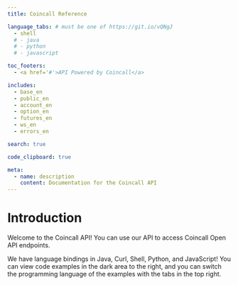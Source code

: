 ```yaml
---
title: Coincall Reference

language_tabs: # must be one of https://git.io/vQNgJ
  - shell
  # - java
  # - python
  # - javascript

toc_footers:
  - <a href='#'>API Powered by Coincall</a>

includes:
  - base_en
  - public_en
  - account_en
  - option_en
  - futures_en
  - ws_en
  - errors_en

search: true

code_clipboard: true

meta:
  - name: description
    content: Documentation for the Coincall API
---
```


# Introduction

Welcome to the Coincall API! You can use our API to access Coincall  Open API endpoints.

We have language bindings in Java, Curl, Shell, Python, and JavaScript! You can view code examples in the dark area to the right, and you can switch the programming language of the examples with the tabs in the top right.